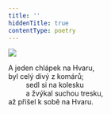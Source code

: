 ```yaml
---
title: ''
hiddenTitle: true
contentType: poetry
---
```


<section>

![](../Images/082.jpg)

A jeden chlápek na Hvaru,  
byl celý divý z komárů;  
         sedl si na kolesku  
         a žvýkal suchou tresku,  
až přišel k sobě na Hvaru.

</section>
